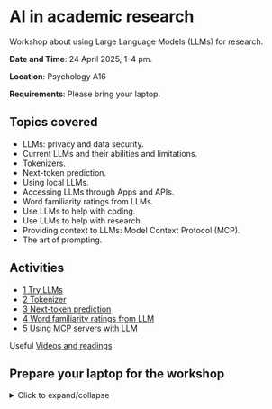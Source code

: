 # AI in academic research

Workshop about using Large Language Models (LLMs) for research.

**Date and Time**: 24 April 2025, 1-4 pm.

**Location**: Psychology A16

**Requirements**: Please bring your laptop.

## Topics covered

- LLMs: privacy and data security.
- Current LLMs and their abilities and limitations.
- Tokenizers.
- Next-token prediction.
- Using local LLMs.
- Accessing LLMs through Apps and APIs.
- Word familiarity ratings from LLMs.
- Use LLMs to help with coding.
- Use LLMs to help with research.
- Providing context to LLMs: Model Context Protocol (MCP).
- The art of prompting.

## Activities

- [1 Try LLMs](/activities/activity1.md)
- [2 Tokenizer](/activities/activity2.md)
- [3 Next-token prediction](/activities/activity3.md)
- [4 Word familiarity ratings from LLM](/activities/activity4.md)
- [5 Using MCP servers with LLM](/activities/activity5.md)

Useful [Videos and readings](/background.md)

## Prepare your laptop for the workshop

<details>

<summary>Click to expand/collapse</summary>

Some useful software to install on your laptop before attending the workshop.

- [Witsy](https://witsyai.com)
- [LM Studio](https://lmstudio.ai)

You can also download Desktop clients of [ChatGPT](https://openai.com/chatgpt/download/) and [Claude](https://claude.ai/download).

### macOS

Install [brew](https://brew.sh).

Next install `Python` and `uv` using the [Terminal](https://support.apple.com/en-gb/guide/terminal/welcome/mac).

```sh
brew install python@3.12
brew install uv
```

### Windows

Install [scoop](https://scoop.sh).

Next install `Python` and `uv` using the [Windows Terminal](https://learn.microsoft.com/en-us/windows/terminal/).

```console
scoop bucket add versions
scoop install versions/python312
scoop bucket add main
scoop install main/uv
```

</details>
